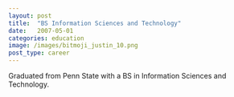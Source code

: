 ```yaml
---
layout: post
title:  "BS Information Sciences and Technology"
date:   2007-05-01
categories: education
image: /images/bitmoji_justin_10.png
post_type: career
---
```

Graduated from Penn State with a BS in Information Sciences and Technology.



